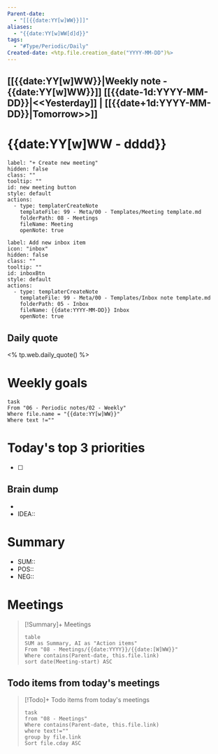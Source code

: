 ```yaml
---
Parent-date:
  - "[[{{date:YY[w]WW}}]]"
aliases:
  - "{{date:YY[w]WW[d]d}}"
tags:
  - "#Type/Periodic/Daily"
Created-date: <%tp.file.creation_date("YYYY-MM-DD")%>
---
```

[[{{date:YY[w]WW}}|Weekly note - {{date:YY[w]WW}}]]
 [[{{date-1d:YYYY-MM-DD}}|<<Yesterday]] | [[{{date+1d:YYYY-MM-DD}}|Tomorrow>>]]
--- 
# {{date:YY[w]WW - dddd}}
```meta-bind-button
label: "+ Create new meeting"
hidden: false
class: ""
tooltip: ""
id: new meeting button
style: default
actions:
  - type: templaterCreateNote
    templateFile: 99 - Meta/00 - Templates/Meeting template.md
    folderPath: 08 - Meetings
    fileName: Meeting
    openNote: true
```

```meta-bind-button
label: Add new inbox item
icon: "inbox"
hidden: false
class: ""
tooltip: ""
id: inboxBtn
style: default
actions:
  - type: templaterCreateNote
    templateFile: 99 - Meta/00 - Templates/Inbox note template.md
    folderPath: 05 - Inbox
    fileName: {{date:YYYY-MM-DD}} Inbox
    openNote: true

```
## Daily quote

<% tp.web.daily_quote() %>

# Weekly goals
```dataview
task
From "06 - Periodic notes/02 - Weekly"
Where file.name = "{{date:YY[w]WW}}"
Where text !=""
```
# Today's top 3 priorities
- [ ] 
## Brain dump
- 
- IDEA::
# Summary
- SUM::
- POS::
- NEG::
# Meetings
> [!Summary]+ Meetings
> ```dataview
> table
> SUM as Summary, AI as "Action items"
> From "08 - Meetings/{{date:YYYY}}/{{date:[W]WW}}"
> Where contains(Parent-date, this.file.link)
> sort date(Meeting-start) ASC
> ```
## Todo items from today's meetings
> [!Todo]+ Todo items from today's meetings
> ```dataview
> task
> from "08 - Meetings"
> Where contains(Parent-date, this.file.link)
> where text!=""
> group by file.link
> Sort file.cday ASC
> ```

